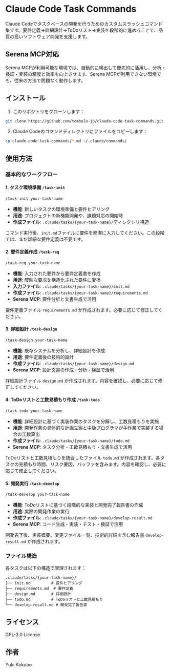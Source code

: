 # Claude Code Task Commands

Claude Codeでタスクベースの開発を行うためのカスタムスラッシュコマンド集です。要件定義→詳細設計→ToDoリスト→実装を段階的に進めることで、品質の高いソフトウェア開発を支援します。

## Serena MCP対応

Serena MCPが利用可能な環境では、自動的に検出して優先的に活用し、分析・検証・実装の精度と効率を向上させます。Serena MCPが利用できない環境でも、従来の方法で問題なく動作します。

## インストール

1. このリポジトリをクローンします：
```bash
git clone https://github.com/tombolo-jp/claude-code-task-commands.git
```

2. Claude Codeのコマンドディレクトリにファイルをコピーします：
```bash
cp claude-code-task-commands/*.md ~/.claude/commands/
```

## 使用方法

### 基本的なワークフロー

#### 1. **タスク環境準備** `/task-init`
```bash
/task-init your-task-name
```
- **機能**: 新しいタスクの環境準備と要件ヒアリング
- **用途**: プロジェクトの新機能開発や、課題対応の開始時
- **作成ファイル**: `.claude/tasks/{your-task-name}/`ディレクトリ構造

コマンド実行後、`init.md`ファイルに要件を簡潔に入力してください。この段階では、まだ詳細な要件定義は不要です。

#### 2. **要件定義作成** `/task-req`
```bash
/task-req your-task-name
```
- **機能**: 入力された要件から要件定義書を作成
- **用途**: 曖昧な要求を構造化された要件に変換
- **入力ファイル**: `.claude/tasks/{your-task-name}/init.md`
- **作成ファイル**: `.claude/tasks/{your-task-name}/requirements.md`
- **Serena MCP**: 要件分析と文書生成で活用

要件定義ファイル `requirements.md` が作成されます。必要に応じて修正してください。

#### 3. **詳細設計** `/task-design`
```bash
/task-design your-task-name
```
- **機能**: 既存システムを分析し、詳細設計を作成
- **用途**: 要件定義後の技術的設計
- **作成ファイル**: `.claude/tasks/{your-task-name}/design.md`
- **Serena MCP**: 設計文書の作成・分析・検証で活用

詳細設計ファイル `design.md` が作成されます。内容を確認し、必要に応じて修正してください。

#### 4. **ToDoリストと工数見積もり作成** `/task-todo`
```bash
/task-todo your-task-name
```
- **機能**: 詳細設計に基づく実装作業のタスクを分解し、工数見積もりを実施
- **用途**: 開発作業の具体的な計画立案と中級プログラマが手作業で実装する場合の工数算出
- **作成ファイル**: `.claude/tasks/{your-task-name}/todo.md`
- **Serena MCP**: タスク分析・工数見積もり・文書生成で活用

ToDoリストと工数見積もりを統合したファイル `todo.md` が作成されます。各タスクの見積もり時間、リスク要因、バッファを含みます。内容を確認し、必要に応じて修正してください。

#### 5. **開発実行** `/task-develop`
```bash
/task-develop your-task-name
```
- **機能**: ToDoリストに基づく段階的な実装と開発完了報告書の作成
- **用途**: 実際の開発作業の実行
- **作成ファイル**: `.claude/tasks/{your-task-name}/develop-result.md`
- **Serena MCP**: コード生成・実装・テスト・検証で活用

開発完了後、実装概要、変更ファイル一覧、技術的詳細を含む報告書 `develop-result.md` が作成されます。

### ファイル構造

各タスクは以下の構造で管理されます：
```
.claude/tasks/{your-task-name}/
├── init.md         # 要件ヒアリング
├── requirements.md  # 要件定義
├── design.md       # 詳細設計
├── todo.md         # ToDoリストと工数見積もり
└── develop-result.md # 開発完了報告書
```

## ライセンス

GPL-3.0 License

## 作者

Yuki Kokubo
